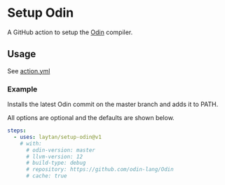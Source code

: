 # Setup Odin

A GitHub action to setup the [Odin](https://github.com/odin-lang/Odin) compiler.

## Usage

See [action.yml](https://github.com/laytan/setup-odin/blob/main/action.yml)

### Example

Installs the latest Odin commit on the master branch and adds it to PATH.

All options are optional and the defaults are shown below.

```yaml
steps:
  - uses: laytan/setup-odin@v1
    # with:
      # odin-version: master
      # llvm-version: 12
      # build-type: debug
      # repository: https://github.com/odin-lang/Odin
      # cache: true
```
